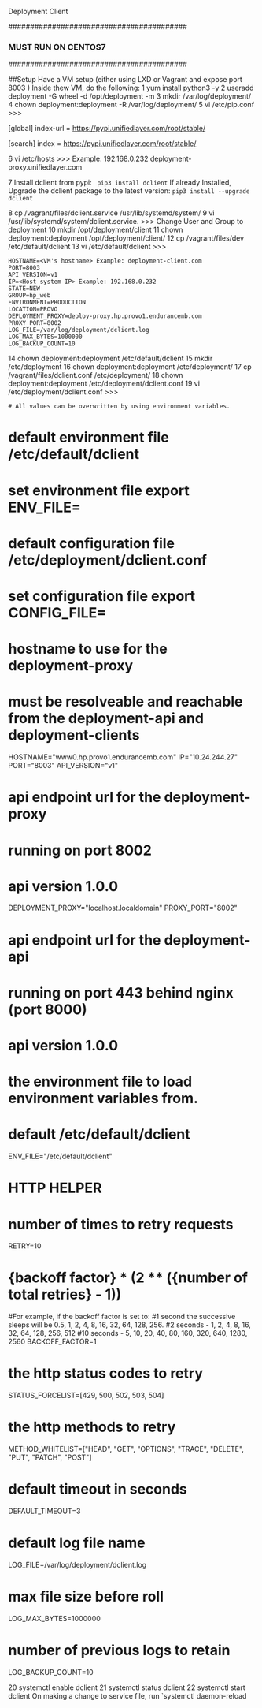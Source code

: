 Deployment Client

#########################################
###       MUST RUN ON CENTOS7         ###
#########################################

##Setup
Have a VM setup (either using LXD or Vagrant and expose port 8003 )
Inside thew VM, do the following:
1  yum install python3 -y
2  useradd deployment -G wheel -d /opt/deployment -m
3  mkdir  /var/log/deployment/
4  chown deployment:deployment -R /var/log/deployment/
5  vi /etc/pip.conf >>>

[global]
index-url = https://pypi.unifiedlayer.com/root/stable/

[search]
index = https://pypi.unifiedlayer.com/root/stable/


6  vi /etc/hosts >>> 
           <host system IP address> <deployment proxy hostname >
           Example: 192.168.0.232 deployment-proxy.unifiedlayer.com

7  Install dclient from pypi:
       ` pip3 install dclient`
   If already Installed, Upgrade the dclient package to the latest version:
        `pip3 install --upgrade dclient`

8  cp /vagrant/files/dclient.service /usr/lib/systemd/system/
9  vi /usr/lib/systemd/system/dclient.service. >>> Change User and Group to deployment
10  mkdir /opt/deployment/client
11  chown deployment:deployment /opt/deployment/client/
12  cp /vagrant/files/dev /etc/default/dclient
13  vi /etc/default/dclient >>>

    HOSTNAME=<VM's hostname> Example: deployment-client.com
    PORT=8003
    API_VERSION=v1
    IP=<Host system IP> Example: 192.168.0.232
    STATE=NEW
    GROUP=hp_web
    ENVIRONMENT=PRODUCTION
    LOCATION=PROVO
    DEPLOYMENT_PROXY=deploy-proxy.hp.provo1.endurancemb.com
    PROXY_PORT=8002
    LOG_FILE=/var/log/deployment/dclient.log
    LOG_MAX_BYTES=1000000
    LOG_BACKUP_COUNT=10


14  chown deployment:deployment /etc/default/dclient
15  mkdir /etc/deployment
16  chown deployment:deployment /etc/deployment/
17  cp /vagrant/files/dclient.conf /etc/deployment/
18  chown deployment:deployment /etc/deployment/dclient.conf
19  vi /etc/deployment/dclient.conf >>>

    # All values can be overwritten by using environment variables.
# default environment file /etc/default/dclient
# set environment file export ENV_FILE=
# default configuration file /etc/deployment/dclient.conf
# set configuration file export CONFIG_FILE=

# hostname to use for the deployment-proxy
# must be resolveable and reachable from the deployment-api and deployment-clients
HOSTNAME="www0.hp.provo1.endurancemb.com"
IP="10.24.244.27"
PORT="8003"
API_VERSION="v1"

# api endpoint url for the deployment-proxy
# running on port 8002
# api version 1.0.0
DEPLOYMENT_PROXY="localhost.localdomain"
PROXY_PORT="8002"
# api endpoint url for the deployment-api
# running on port 443 behind nginx (port 8000)
# api version 1.0.0

# the environment file to load environment variables from.
# default /etc/default/dclient
ENV_FILE="/etc/default/dclient"

# HTTP HELPER
# number of times to retry requests
RETRY=10
# {backoff factor} * (2 ** ({number of total retries} - 1))
#For example, if the backoff factor is set to:
#1 second the successive sleeps will be 0.5, 1, 2, 4, 8, 16, 32, 64, 128, 256.
#2 seconds - 1, 2, 4, 8, 16, 32, 64, 128, 256, 512
#10 seconds - 5, 10, 20, 40, 80, 160, 320, 640, 1280, 2560
BACKOFF_FACTOR=1
# the http status codes to retry
STATUS_FORCELIST=[429, 500, 502, 503, 504]
# the http methods to retry
METHOD_WHITELIST=["HEAD", "GET", "OPTIONS", "TRACE", "DELETE", "PUT", "PATCH", "POST"]
# default timeout in seconds
DEFAULT_TIMEOUT=3
# default log file name
LOG_FILE=/var/log/deployment/dclient.log
# max file size before roll
LOG_MAX_BYTES=1000000
# number of previous logs to retain
LOG_BACKUP_COUNT=10

20  systemctl enable dclient
21  systemctl status dclient
22  systemctl start dclient
   On making a change to service file, run `systemctl daemon-reload
